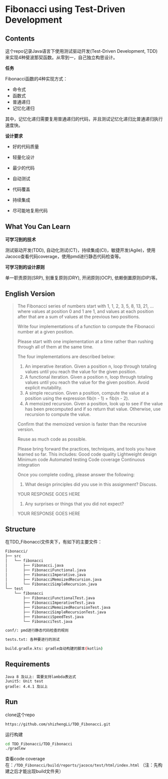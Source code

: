 # Fibonacci using Test-Driven Development

## Contents

这个repo记录Java语言下使用测试驱动开发(Test-Driven Development, TDD) 来实现4种斐波那契函数。从零到一，自己独立构思设计。

**任务**

Fibonacci函数的4种实现方式：

- 命令式
- 函数式
- 普通递归
- 记忆化递归

其中，记忆化递归需要复用普通递归的代码，并且测试记忆化递归比普通递归执行速度快。

**设计要求**

- 好的代码质量

- 轻量化设计

- 最少的代码
- 自动测试
- 代码覆盖
- 持续集成
- 尽可能地复用代码

## What You Can Learn

**可学习到的技术**

测试驱动开发(TDD), 自动化测试(CT)，持续集成(CI)，敏捷开发(Agile)，使用Jacoco查看代码coverage，使用pmd进行静态代码检查等。



**可学习到的设计原则**

单一职责原则(SRP), 别重复原则(DRY), 开闭原则(OCP), 依赖倒置原则(DIP)等。



## English Version



>The Fibonacci series of numbers start with 1, 1, 2, 3, 5, 8, 13, 21, ... where values at position 0 and 1 are 1, and values at each position after that are a sum of values at the previous two positions.
>
>Write four implementations of a function to compute the Fibonacci number at a given position.
>
>Please start with one implementation at a time rather than rushing through all of them at the same time.
>
>The four implementations are described below:
>
>1. An imperative iteration. Given a position n, loop through totaling values until you reach the value for the given position.
>2. A functional iteration. Given a position n, loop through totaling values until you reach the value for the given position. Avoid explicit mutability.
>3. A simple recursion. Given a position, compute the value at a position using the expression fib(n - 1) + fib(n - 2).
>4. A memoized recursion. Given a position, look up to see if the value has been precomputed and if so return that value. Otherwise, use recursion to compute the value.
>
>Confirm that the memoized version is faster than the recursive version.
>
>Reuse as much code as possible.
>
>Please bring forward the practices, techniques, and tools you have learned so far. This includes: Good code quality Lightweight design Minimum code Automated testing
>Code coverage Continuous integration
>
>Once you complete coding, please answer the following:
>
>1. What design principles did you use in this assignment? Discuss.
>
>YOUR RESPONSE GOES HERE
>
>1. Any surprises or things that you did not expect?
>
>YOUR RESPONSE GOES HERE



## Structure

在TDD_Fibonacci文件夹下，有如下的主要文件：

```bash
Fibonacci/
├── src
│   └── fibonacci
│       ├── Fibonacci.java
│       ├── FibonacciFunctional.java
│       ├── FibonacciImperative.java
│       ├── FibonacciMemoizedRecursion.java
│       └── FibonacciSimpleRecursion.java
└── test
    └── fibonacci
        ├── FibonacciFunctionalTest.java
        ├── FibonacciImperativeTest.java
        ├── FibonacciMemoizedRecursionTest.java
        ├── FibonacciSimpleRecursionTest.java
        ├── FibonacciSpeedTest.java
        └── FibonacciTest.java

conf/: pmd进行静态代码检查的规则

tests.txt: 各种要进行的测试

build.gradle.kts: gradle自动构建的脚本(kotlin)
```



## Requirements

```
Java 8 及以上: 需要支持lambda表达式
Junit5: Unit test
gradle: 4.4.1 及以上
```



## Run

clone这个repo

```bash
https://github.com/shizhengLi/TDD_Fibonacci.git
```

运行构建

```bash
cd TDD_Fibonacci/TDD_Fibonacci
./gradlew
```

查看code coverage在：`/TDD_Fibonacci/build/reports/jacoco/test/html/index.html` （注：先构建之后才能出现build文件夹）
